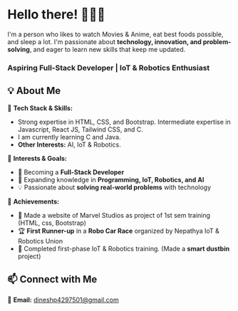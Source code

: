 # **Hello there! 🙋🏻‍♂️**  
I'm a person who likes to watch Movies & Anime, eat best foods possible, and sleep a lot.
I'm passionate about **technology, innovation, and problem-solving**, and eager to learn new skills that keep me updated.  
### **Aspiring Full-Stack Developer | IoT & Robotics Enthusiast**  


## **💡 About Me**  

🔹 **Tech Stack & Skills:**  
- Strong expertise in HTML, CSS, and Bootstrap. Intermediate expertise in Javascript, React JS, Tailwind CSS, and C.
- I am currently learning C and Java.
- **Other Interests:** AI, IoT & Robotics.

🔹 **Interests & Goals:**  
- 🚀 Becoming a **Full-Stack Developer**  
- 🤖 Expanding knowledge in **Programming, IoT, Robotics, and AI** 
- 💡 Passionate about **solving real-world problems** with technology  

🔹 **Achievements:**  
- 🫧 Made a website of Marvel Studios as project of 1st sem training (HTML, css, Bootstrap)
- 🏆 **First Runner-up** in a **Robo Car Race** organized by Nepathya IoT & Robotics Union
- 🔬 Completed first-phase IoT & Robotics training. (Made a **smart dustbin** project)
  

## **📫 Connect with Me**  

📧 **Email:** dineshp4297501@gmail.com  
